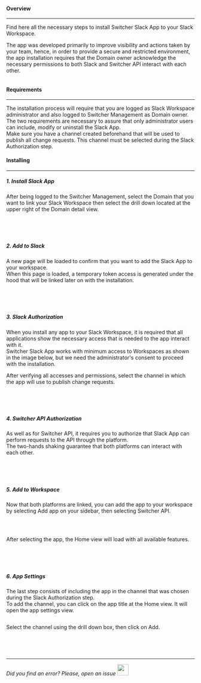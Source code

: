 #### Overview
* * *

Find here all the necessary steps to install Switcher Slack App to your Slack Workspace.

The app was developed primarily to improve visibility and actions taken by your team, hence, in order to provide a secure and restricted environment, the app installation requires that the Domain owner acknowledge the necessary permissions to both Slack and Switcher API interact with each other.

<img src="[$ASSETS_LOCATION]/documentation/images/slack/switcherapi_slack_banner.png" class="image-style center width-70" alt=""/><p>

#### Requirements
* * *

The installation process will require that you are logged as Slack Workspace administrator and also logged to Switcher Management as Domain owner.</br>
The two requirements are necessary to assure that only administrator users can include, modify or uninstall the Slack App.</br>
Make sure you have a channel created beforehand that will be used to publish all change requests. This channel must be selected during the Slack Authorization step.

#### Installing
* * *

##### 1. **Install Slack App**

After being logged to the Switcher Management, select the Domain that you want to link your Slack Workspace then select the drill down located at the upper right of the Domain detail view.

<img src="[$ASSETS_LOCATION]/documentation/images/slack/install/slack_install.jpg" class="image-style center shadow" alt=""/><p>

</br></br>

##### 2. **Add to Slack**

A new page will be loaded to confirm that you want to add the Slack App to your workspace.</br>
When this page is loaded, a temporary token access is generated under the hood that will be linked later on with the installation.

<img src="[$ASSETS_LOCATION]/documentation/images/slack/install/slack_app_install.jpg" class="image-style center shadow" alt=""/><p>

</br></br>

##### 3. **Slack Authorization**

When you install any app to your Slack Workspace, it is required that all applications show the necessary access that is needed to the app interact with it.</br>
Switcher Slack App works with minimum access to Workspaces as shown in the image below, but we need the administrator's consent to proceed with the installation.

After verifying all accesses and permissions, select the channel in which the app will use to publish change requests.</br>

<img src="[$ASSETS_LOCATION]/documentation/images/slack/install/slack_app_auth.jpg" class="image-style center shadow" alt=""/><p>

</br></br>

##### 4. **Switcher API Authorization**

As well as for Switcher API, it requires you to authorize that Slack App can perform requests to the API through the platform.</br>
The two-hands shaking guarantee that both platforms can interact with each other. 

<img src="[$ASSETS_LOCATION]/documentation/images/slack/install/slack_switcher_auth.jpg" class="image-style center shadow" alt=""/><p>

</br></br>

##### 5. **Add to Workspace**

Now that both platforms are linked, you can add the app to your workspace by selecting Add app on your sidebar, then selecting Switcher API.

<img src="[$ASSETS_LOCATION]/documentation/images/slack/install/ext_slack_select_app.jpg" class="image-style center shadow" alt=""/><p>

</br>

After selecting the app, the Home view will load with all available features.

<img src="[$ASSETS_LOCATION]/documentation/images/slack/install/ext_slack_home.jpg" class="image-style center shadow" alt=""/><p>

</br></br>

##### 6. **App Settings**

The last step consists of including the app in the channel that was chosen during the Slack Authorization step.</br>
To add the channel, you can click on the app title at the Home view. It will open the app settings view.

<img src="[$ASSETS_LOCATION]/documentation/images/slack/install/ext_slack_settings.jpg" class="image-style center shadow" alt=""/><p>

Select the channel using the drill down box, then click on Add.

<img src="[$ASSETS_LOCATION]/documentation/images/slack/install/ext_slack_settings_channel.jpg" class="image-style center shadow" alt=""/><p>

</br></br>

* * *

*Did you find an error? Please, open an issue*
<a href="https://github.com/switcherapi/switcher-management/issues/new?title=fix:+[slack_installation.md]+-+[INSERT+SHORT+DESCRIPTION]" target="_blank">
    <img src="[$ASSETS_LOCATION]\github.svg" style="width: 30px;">
</a> 